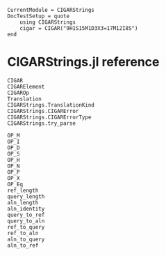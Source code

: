 ```@meta
CurrentModule = CIGARStrings
DocTestSetup = quote
    using CIGARStrings
    cigar = CIGAR("9H1S15M1D3X3=17M12I8S")
end
```

# CIGARStrings.jl reference

```@docs; canonical = false
CIGAR
CIGARElement
CIGAROp
Translation
CIGARStrings.TranslationKind
CIGARStrings.CIGARError
CIGARStrings.CIGARErrorType
CIGARStrings.try_parse
```

```@docs
OP_M
OP_I
OP_D
OP_S
OP_H
OP_N
OP_P
OP_X
OP_Eq
ref_length
query_length
aln_length
aln_identity
query_to_ref
query_to_aln
ref_to_query
ref_to_aln
aln_to_query
aln_to_ref
```
